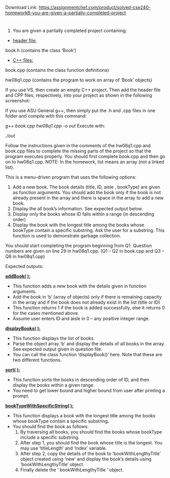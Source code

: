 Download Link: https://assignmentchef.com/product/solved-cse240-homework8-you-are-given-a-partially-completed-project
<br>
<h1></h1>

<ol>

 <li>You are given a partially completed project containing:</li>

</ol>




<ul>

 <li><u>header file:</u></li>

</ul>

book.h             (contains the class ‘Book’)




<ul>

 <li><u>C++ files:</u></li>

</ul>

book.cpp          (contains the class function definitions)

hw08q1.cpp    (contains the program to work on array of ‘Book’ objects)




If you use VS, then create an empty C++ project. Then add the header file and CPP files, respectively, into your project as shown in the following screenshot:










If you use ASU General g++, then simply put the .h and .cpp files in one folder and compile with this command:

<em>g++ book.cpp  hw08q1.cpp  -o  out </em>Execute with:

<em>./out </em>




Follow the instructions given in the comments of the hw08q1.cpp and book.cpp files to complete the missing parts of the project so that the program executes properly. You should first complete book.cpp and then go on to hw08q1.cpp. NOTE: In the homework, list means an array (not a linked list).










This is a menu-driven program that uses the following options:

<ol>

 <li>Add a new book. The book details (title, ID, aisle , bookType) are given as function arguments. You should add the book only if the book is not already present in the array and there is space in the array to add a new book.</li>

 <li>Display the all book’s information. See expected output below.</li>

 <li>Display only the books whose ID falls within a range (in descending order)</li>

 <li>Display the book with the longest title among the books whose bookType contain a specific substring. Ask the user for a substring. This function is used to demonstrate garbage collection.</li>

</ol>




You should start completing the program beginning from Q1. Question numbers are given on line 29 in hw08q1.cpp. (Q1 – Q2 in book.cpp and Q3 – Q6 in hw08q1.cpp)




Expected outputs:




<strong><u>addBook( ):</u></strong>

<ul>

 <li>This function adds a new book with the details given in function arguments.</li>

 <li>Add the book in ‘b’ (array of objects) only if there is remaining capacity in the array and if the book does not already exist in the list (title or ID)</li>

 <li>This function returns 1 if the book is added successfully, else it returns 0 for the cases mentioned above.</li>

 <li>Assume user enters ID and aisle in 0 – any positive integer range.</li>

</ul>




<strong> </strong>

<strong> </strong>

<strong> </strong>

<strong><u>displayBooks( ):</u></strong>

<ul>

 <li>This function displays the list of books.</li>

 <li>Parse the object array ‘b’ and display the details of all books in the array. See expected output given in question file.</li>

 <li>You can call the class function ‘displayBook()’ here. Note that these are two different functions.</li>

</ul>

<strong> </strong>

<strong> </strong>

<strong><u>sort( ):</u></strong>

<ul>

 <li>This function sorts the books in descending order of ID, and then display the books within a given range.</li>

 <li>You need to get lower bound and higher bound from user after printing a prompt.</li>

</ul>




<strong> </strong>




<strong><u>bookTypeWithSpecificString( ):</u></strong>

<ul>

 <li>This function displays a book with the longest title among the books whose bookType contain a specific substring.</li>

 <li>You should find the book as follows:

  <ol>

   <li>By traversing all books, you should find the books whose bookType include a specific substring.</li>

   <li>After step 1, you should find the book whose title is the longest. You may use ‘titleLength’ and ‘index’ variable.</li>

   <li>After step 2, copy the details of the book to ‘bookWithLengthyTitle’ object created using ‘new’ and display the book’s details using ‘bookWithLengthyTitle’ object.</li>

   <li>Finally delete the ‘ bookWithLengthyTitle ‘ object.</li>

  </ol></li>

</ul>

<strong> </strong>

<strong> </strong>

<strong> </strong>